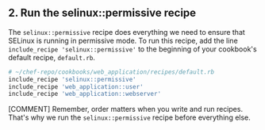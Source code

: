 ## 2. Run the selinux::permissive recipe

The `selinux::permissive` recipe does everything we need to ensure that SELinux is running in permissive mode. To run this recipe, add the line `include_recipe 'selinux::permissive'` to the beginning of your cookbook's default recipe, <code class="file-path">default.rb</code>.

```ruby
# ~/chef-repo/cookbooks/web_application/recipes/default.rb
include_recipe 'selinux::permissive'
include_recipe 'web_application::user'
include_recipe 'web_application::webserver'
```

[COMMENT] Remember, order matters when you write and run recipes. That's why we run the `selinux::permissive` recipe before everything else.
